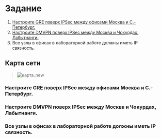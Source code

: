 # Задание

1. [Настроите GRE поверх IPSec между офисами Москва и С.-Петербург.](https://github.com/pekitel/OTUS-Network/blob/main/%D0%94%D0%BE%D0%BC%D0%B0%D1%88%D0%BD%D0%B8%D0%B5%20%D1%80%D0%B0%D0%B1%D0%BE%D1%82%D1%8B/%D0%9F%D1%80%D0%B0%D0%BA%D1%82%D0%B8%D1%87%D0%B5%D1%81%D0%BA%D0%B0%D1%8F%20%D1%80%D0%B0%D0%B1%D0%BE%D1%82%D0%B0/%D0%92%D0%B8%D1%80%D1%82%D1%83%D0%B0%D0%BB%D1%8C%D0%BD%D0%B0%D1%8F%20%D1%87%D0%B0%D1%81%D1%82%D0%BD%D1%8B%D0%B5%20%D1%81%D0%B5%D1%82%D0%B8%20-%20VPN%20IPSec%20over%20DmVPN/README.md#%D0%BD%D0%B0%D1%81%D1%82%D1%80%D0%BE%D0%B8%D1%82%D0%B5-gre-%D0%BF%D0%BE%D0%B2%D0%B5%D1%80%D1%85-ipsec-%D0%BC%D0%B5%D0%B6%D0%B4%D1%83-%D0%BE%D1%84%D0%B8%D1%81%D0%B0%D0%BC%D0%B8-%D0%BC%D0%BE%D1%81%D0%BA%D0%B2%D0%B0-%D0%B8-%D1%81-%D0%BF%D0%B5%D1%82%D0%B5%D1%80%D0%B1%D1%83%D1%80%D0%B3)
2. [Настроите DMVPN поверх IPSec между Москва и Чокурдах, Лабытнанги.](https://github.com/pekitel/OTUS-Network/blob/main/%D0%94%D0%BE%D0%BC%D0%B0%D1%88%D0%BD%D0%B8%D0%B5%20%D1%80%D0%B0%D0%B1%D0%BE%D1%82%D1%8B/%D0%9F%D1%80%D0%B0%D0%BA%D1%82%D0%B8%D1%87%D0%B5%D1%81%D0%BA%D0%B0%D1%8F%20%D1%80%D0%B0%D0%B1%D0%BE%D1%82%D0%B0/%D0%92%D0%B8%D1%80%D1%82%D1%83%D0%B0%D0%BB%D1%8C%D0%BD%D0%B0%D1%8F%20%D1%87%D0%B0%D1%81%D1%82%D0%BD%D1%8B%D0%B5%20%D1%81%D0%B5%D1%82%D0%B8%20-%20VPN%20IPSec%20over%20DmVPN/README.md#%D0%BD%D0%B0%D1%81%D1%82%D1%80%D0%BE%D0%B8%D1%82%D0%B5-dmvpn-%D0%BF%D0%BE%D0%B2%D0%B5%D1%80%D1%85-ipsec-%D0%BC%D0%B5%D0%B6%D0%B4%D1%83-%D0%BC%D0%BE%D1%81%D0%BA%D0%B2%D0%B0-%D0%B8-%D1%87%D0%BE%D0%BA%D1%83%D1%80%D0%B4%D0%B0%D1%85-%D0%BB%D0%B0%D0%B1%D1%8B%D1%82%D0%BD%D0%B0%D0%BD%D0%B3%D0%B8)
3. Все узлы в офисах в лабораторной работе должны иметь IP связность.

## Карта сети

>![карта_new](https://user-images.githubusercontent.com/112701413/216961659-c65f68b6-6271-4fe9-be66-5f39223af3ec.jpg)

### Настроите GRE поверх IPSec между офисами Москва и С.-Петербург.
### Настроите DMVPN поверх IPSec между Москва и Чокурдах, Лабытнанги.
### Все узлы в офисах в лабораторной работе должны иметь IP связность.
